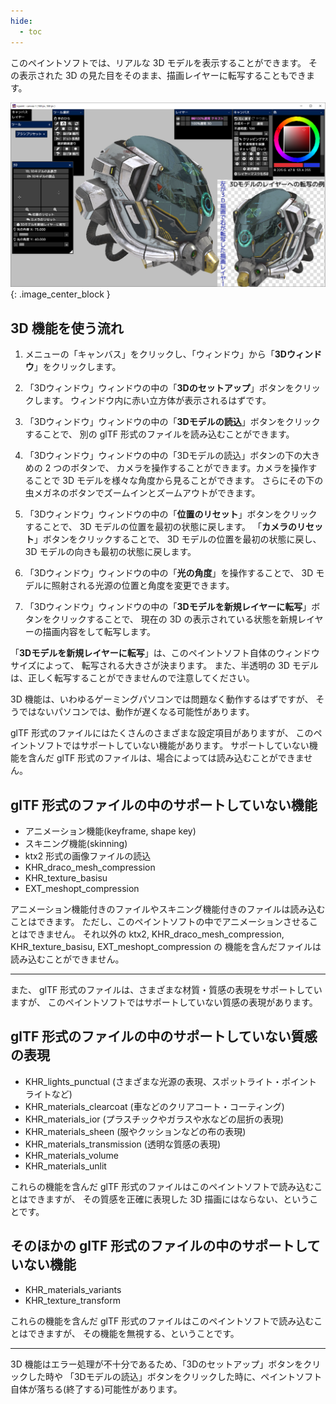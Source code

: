 ```yaml
---
hide:
  - toc
---
```


このペイントソフトでは、リアルな 3D モデルを表示することができます。
その表示された 3D の見た目をそのまま、描画レイヤーに転写することもできます。

![icpaint](https://raw.githubusercontent.com/ichigococoa/etc/main/image/icpaint3d.png){: .image_center_block }


## 3D 機能を使う流れ

1. メニューの「キャンバス」をクリックし、「ウィンドウ」から「__3Dウィンドウ__」をクリックします。

1. 「3Dウィンドウ」ウィンドウの中の「__3Dのセットアップ__」ボタンをクリックします。
ウィンドウ内に赤い立方体が表示されるはずです。

1. 「3Dウィンドウ」ウィンドウの中の「__3Dモデルの読込__」ボタンをクリックすることで、
別の glTF 形式のファイルを読み込むことができます。

1. 「3Dウィンドウ」ウィンドウの中の「3Dモデルの読込」ボタンの下の大きめの 2 つのボタンで、
カメラを操作することができます。カメラを操作することで 3D モデルを様々な角度から見ることができます。
さらにその下の虫メガネのボタンでズームインとズームアウトができます。

1. 「3Dウィンドウ」ウィンドウの中の「__位置のリセット__」ボタンをクリックすることで、
3D モデルの位置を最初の状態に戻します。
「__カメラのリセット__」ボタンをクリックすることで、
3D モデルの位置を最初の状態に戻し、 3D モデルの向きも最初の状態に戻します。

1. 「3Dウィンドウ」ウィンドウの中の「__光の角度__」を操作することで、
3D モデルに照射される光源の位置と角度を変更できます。

1. 「3Dウィンドウ」ウィンドウの中の「__3Dモデルを新規レイヤーに転写__」ボタンをクリックすることで、
現在の 3D の表示されている状態を新規レイヤーの描画内容をして転写します。


「__3Dモデルを新規レイヤーに転写__」は、このペイントソフト自体のウィンドウサイズによって、
転写される大きさが決まります。
また、半透明の 3D モデルは、正しく転写することができませんので注意してください。

3D 機能は、いわゆるゲーミングパソコンでは問題なく動作するはずですが、
そうではないパソコンでは、動作が遅くなる可能性があります。


glTF 形式のファイルにはたくさんのさまざまな設定項目がありますが、
このペイントソフトではサポートしていない機能があります。
サポートしていない機能を含んだ glTF 形式のファイルは、場合によっては読み込むことができません。


## glTF 形式のファイルの中のサポートしていない機能

+ アニメーション機能(keyframe, shape key)
+ スキニング機能(skinning)
+ ktx2 形式の画像ファイルの読込
+ KHR_draco_mesh_compression
+ KHR_texture_basisu
+ EXT_meshopt_compression

アニメーション機能付きのファイルやスキニング機能付きのファイルは読み込むことはできます。
ただし、このペイントソフトの中でアニメーションさせることはできません。
それ以外の ktx2, KHR_draco_mesh_compression, KHR_texture_basisu, EXT_meshopt_compression の
機能を含んだファイルは読み込むことができません。

---

また、 glTF 形式のファイルは、さまざまな材質・質感の表現をサポートしていますが、
このペイントソフトではサポートしていない質感の表現があります。

## glTF 形式のファイルの中のサポートしていない質感の表現

+ KHR_lights_punctual (さまざまな光源の表現、スポットライト・ポイントライトなど)
+ KHR_materials_clearcoat (車などのクリアコート・コーティング)
+ KHR_materials_ior (プラスチックやガラスや水などの屈折の表現)
+ KHR_materials_sheen (服やクッションなどの布の表現)
+ KHR_materials_transmission (透明な質感の表現)
+ KHR_materials_volume
+ KHR_materials_unlit

これらの機能を含んだ glTF 形式のファイルはこのペイントソフトで読み込むことはできますが、
その質感を正確に表現した 3D 描画にはならない、ということです。


## そのほかの glTF 形式のファイルの中のサポートしていない機能

+ KHR_materials_variants
+ KHR_texture_transform

これらの機能を含んだ glTF 形式のファイルはこのペイントソフトで読み込むことはできますが、
その機能を無視する、ということです。

---

3D 機能はエラー処理が不十分であるため、「3Dのセットアップ」ボタンをクリックした時や
「3Dモデルの読込」ボタンをクリックした時に、ペイントソフト自体が落ちる(終了する)可能性があります。

